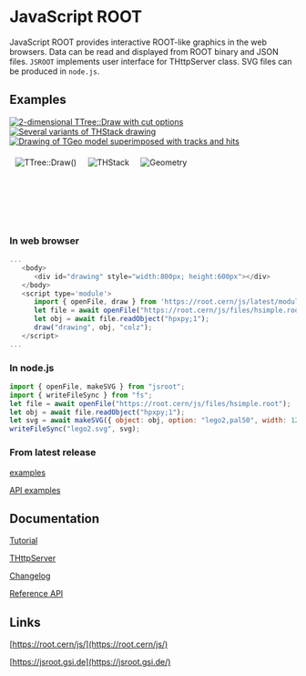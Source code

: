 # JavaScript ROOT

JavaScript ROOT provides interactive ROOT-like graphics in the web browsers.
Data can be read and displayed from ROOT binary and JSON files.
`JSROOT` implements user interface for THttpServer class.
SVG files can be produced in `node.js`.

## Examples


[![2-dimensional TTree::Draw with cut options](https://root.cern/js/files/img/ttree.png)](https://root.cern/js/latest/?nobrowser&file=../files/hsimple.root&item=ntuple;1&opt=px:py::pz%3E4)  [![Several variants of THStack drawing](https://root.cern/js/files/img/thstack.png)](https://root.cern/js/latest/?nobrowser&file=../files/histpainter6.root&item=draw_hstack;1)  [![Drawing of TGeo model superimposed with tracks and hits](https://root.cern/js/files/img/geo_tracks.png)](https://root.cern/js/latest/?nobrowser&json=../files/geom/simple_alice.json.gz&file=../files/geom/tracks_hits.root&item=simple_alice.json.gz+tracks_hits.root/tracks;1+tracks_hits.root/hits;1)


<a href="https://root.cern/js/latest/?nobrowser&file=../files/hsimple.root&item=ntuple;1&opt=px:py::pz%3E4"><img src="https://root.cern/js/files/img/ttree.png" align="left" hspace="10" vspace="6" alt="TTree::Draw()" title="2-dimensional TTree::Draw with cut options"></a>
<a href="https://root.cern/js/latest/?nobrowser&file=../files/histpainter6.root&item=draw_hstack;1"><img src="https://root.cern/js/files/img/thstack.png" align="left" hspace="10" vspace="6" alt="THStack" title="Several variants of THStack drawing"></a>
<a href="https://root.cern/js/latest/?nobrowser&json=../files/geom/simple_alice.json.gz&file=../files/geom/tracks_hits.root&item=simple_alice.json.gz+tracks_hits.root/tracks;1+tracks_hits.root/hits;1"><img src="https://root.cern/js/files/img/geo_tracks.png" align="left" hspace="10" vspace="6" alt="Geometry" title="Drawing of TGeo model superimposed with tracks and hits"></a>
<br/>
<br/>
<br/>
<br/>
<br/>
<br/>
<br/>

### In web browser

```javascript
...
   <body>
      <div id="drawing" style="width:800px; height:600px"></div>
   </body>
   <script type='module'>
      import { openFile, draw } from 'https://root.cern/js/latest/modules/main.mjs';
      let file = await openFile("https://root.cern/js/files/hsimple.root");
      let obj = await file.readObject("hpxpy;1");
      draw("drawing", obj, "colz");
   </script>
...
```

### In node.js

```javascript
import { openFile, makeSVG } from "jsroot";
import { writeFileSync } from "fs";
let file = await openFile("https://root.cern/js/files/hsimple.root");
let obj = await file.readObject("hpxpy;1");
let svg = await makeSVG({ object: obj, option: "lego2,pal50", width: 1200, height: 800 });
writeFileSync("lego2.svg", svg);
```

### From latest release

[examples](https://root.cern/js/latest/examples.htm)

[API examples](https://root.cern/js/latest/api.htm)


## Documentation

[Tutorial](docs/JSROOT.md)

[THttpServer](docs/HttpServer.md)

[Changelog](changes.md)

[Reference API](https://root.cern/js/latest/jsdoc/global.html)


## Links

[https://root.cern/js/](https://root.cern/js/)

[https://jsroot.gsi.de](https://jsroot.gsi.de/)



